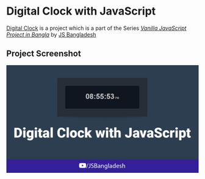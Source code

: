 # Digital Clock with JavaScript

[Digital Clock][1] is a project which is a part of the Series [_Vanilla JavaScript Project in Bangla_][2] by [JS Bangladesh][3]

[1]: https://youtu.be/_2duo1cNTpM 'Digital Clock with JavaScript'
[2]: https://www.youtube.com/watch?v=4Rzm3BE6DL0&list=PL4iFnndHldujaLgJcoO8d4yUlAKBM55GC&ab_channel=JSBangladesh 'Full Playlist'
[3]: https://jsbangladesh.com 'Official Website'

## Project Screenshot

<img src="./screenshot.jpg">
